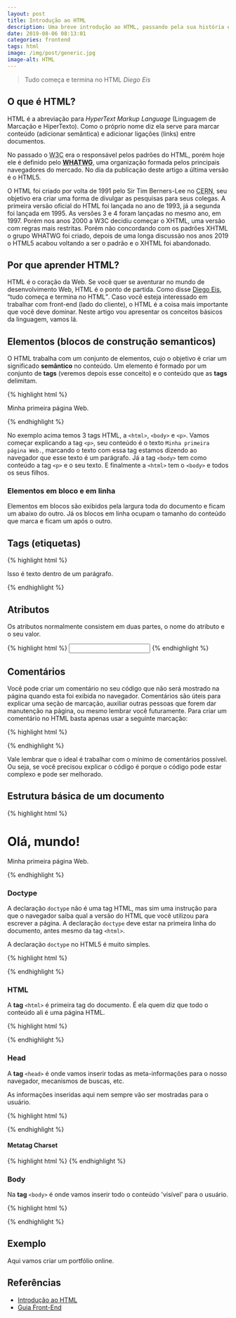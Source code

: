 ```yaml
---
layout: post
title: Introdução ao HTML
description: Uma breve introdução ao HTML, passando pela sua história e conceitos básicos
date: 2019-08-06 08:13:01
categories: frontend
tags: html
image: /img/post/generic.jpg
image-alt: HTML
---
```


> Tudo começa e termina no HTML
> <cite>Diego Eis</cite>

## O que é HTML?

HTML é a abreviação para <i lang="en">HyperText Markup Language</i> (Linguagem de Marcação e HiperTexto). Como o próprio nome diz ela serve para marcar conteúdo (adicionar semântica) e adicionar ligações (links) entre documentos.

No passado o <abbr title="World Wide Web Consortium">W3C</abbr> era o responsável pelos padrões do HTML, porém hoje ele é definido pelo **<abbr title="Web Hypertext Application Technology Working Group">WHATWG</abbr>**, uma organização formada pelos principais navegadores do mercado. No dia da publicação deste artigo a última versão é o HTML5.

O HTML foi criado por volta de 1991 pelo Sir Tim Berners-Lee no <abbr title="European Organization for Nuclear Research">CERN</abbr>, seu objetivo era criar uma forma de divulgar as pesquisas para seus colegas. A primeira versão oficial do HTML foi lançada no ano de 1993, já a segunda foi lançada em 1995. As versões 3 e 4 foram lançadas no mesmo ano, em 1997. Porém nos anos 2000 a W3C decidiu começar o XHTML, uma versão com regras mais restritas. Porém não concordando com os padrões XHTML o grupo WHATWG foi criado, depois de uma longa discussão nos anos 2019 o HTML5 acabou voltando a ser o padrão e o XHTML foi abandonado.


## Por que aprender HTML?

HTML é o coração da Web. Se você quer se aventurar no mundo de desenvolvimento Web, HTML é o ponto de partida. Como disse [Diego Eis](http://diegoeis.com/), <q>tudo começa e termina no HTML</q>. Caso você esteja interessado em trabalhar com front-end (lado do cliente), o HTML é a coisa mais importante que você deve dominar. Neste artigo vou apresentar os conceitos básicos da linguagem, vamos lá.


## Elementos (blocos de construção semanticos)

O HTML trabalha com um conjunto de elementos, cujo o objetivo é criar um significado **semântico** no conteúdo. Um elemento é formado por um conjunto de **tags** (veremos depois esse conceito) e o conteúdo que as **tags** delimitam.

{% highlight html %}
<html>
  <body>
    <p>Minha primeira página Web.</p>
  </body>
</html>
{% endhighlight %}

No exemplo acima temos 3 tags HTML, a `<html>`, `<body>` e `<p>`. Vamos começar explicando a tag `<p>`, seu conteúdo é o texto `Minha primeira página Web.`, marcando o texto com essa tag estamos dizendo ao navegador que esse texto é um parágrafo. Já a tag `<body>` tem como conteúdo a tag `<p>` e o seu texto. E finalmente a `<html>` tem o `<body>` e todos os seus filhos.


### Elementos em bloco e em linha

Elementos em blocos são exibidos pela largura toda do documento e ficam um abaixo do outro. Já os blocos em linha ocupam o tamanho do conteúdo que marca e ficam um após o outro.


## Tags (etiquetas)


{% highlight html %}
<p>Isso é texto dentro de um parágrafo.</p>
{% endhighlight %}


## Atributos

Os atributos normalmente consistem em duas partes, o nome do atributo e o seu valor.

{% highlight html %}
<input required="required">
{% endhighlight %}


## Comentários

Você pode criar um comentário no seu código que não será mostrado na página quando esta foi exibida no navegador. Comentários são úteis para explicar uma seção de marcação, auxiliar outras pessoas que forem dar manutenção na página, ou mesmo lembrar você futuramente. Para criar um comentário no HTML basta apenas usar a seguinte marcação:

{% highlight html %}
<!-- Aqui vai o seu comentário -->
{% endhighlight %}

Vale lembrar que o ideal é trabalhar com o mínimo de comentários possível. Ou seja, se você precisou explicar o código é porque o código pode estar complexo e pode ser melhorado.


## Estrutura básica de um documento

{% highlight html %}
<!DOCTYPE html>
<html lang="pt-br">
  <head>
    <meta charset="UTF-8">
    <title>Olá, mundo!</title>
  </head>

  <body>
    <h1>Olá, mundo!</h1>
    <p>Minha primeira página Web.</p>
  </body>
</html>
{% endhighlight %}


### Doctype

A declaração `doctype` não é uma tag HTML, mas sim uma instrução para que o navegador saiba qual a versão do HTML que você utilizou para escrever a página. A declaração `doctype` deve estar na primeira linha do documento, antes mesmo da tag `<html>`.

A declaração `doctype` no HTML5 é muito simples.

{% highlight html %}
<!DOCTYPE html!>
{% endhighlight %}


### HTML

A **tag** `<html>` é primeira tag do documento. É ela quem diz que todo o conteúdo ali é uma página HTML.

{% highlight html %}
<html></html>
{% endhighlight %}


### Head

A **tag** `<head>` é onde vamos inserir todas as meta-informações para o nosso navegador, mecanismos de buscas, etc.

As informações inseridas aqui nem sempre vão ser mostradas para o usuário.

{% highlight html %}
<head></head>
{% endhighlight %}


#### Metatag Charset

{% highlight html %}
<meta charset="UTF-8">
{% endhighlight %}


### Body

Na **tag** `<body>` é onde vamos inserir todo o conteúdo 'visível' para o usuário.

{% highlight html %}
<body></body>
{% endhighlight %}


## Exemplo

Aqui vamos criar um portfólio online.


## Referências

- [Introdução ao HTML](https://developer.mozilla.org/pt-BR/docs/HTML/Introduction)
- [Guia Front-End](https://www.casadocodigo.com.br/pages/sumario-guia-frontend)
